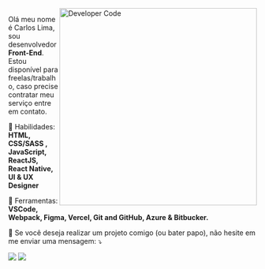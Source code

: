 <img src="https://miro.medium.com/max/2144/1*rLnrIrpIywxyEX-Vt51l3Q.png" min-width="400px" max-width="400px" width="400px" align="right" alt="Developer Code">

<p align="left"> 
  Olá meu nome é Carlos Lima, sou desenvolvedor <strong>Front-End</strong>. Estou disponível para freelas/trabalho, caso precise contratar meu serviço entre em contato.
</p>

<p align="left">
  🚀 Habilidades: <strong>HTML, CSS/SASS , JavaScript, ReactJS, React Native, UI & UX Designer</strong>
</p>

<p align="left">
  💼 Ferramentas: <strong>VSCode, Webpack, Figma, Vercel, Git and GitHub, Azure & Bitbucker.</strong>
</p>

<p align="left">
  💌 Se você deseja realizar um projeto comigo (ou bater papo), não hesite em me enviar uma mensagem: ⤵️
</p>

<p align="left">
  <a href="https://carlos334lima.github.io/Portfolio/" alt="Portfólio">
  <img src="https://img.shields.io/badge/-Portfólio-DF0174?style=for-the-badge&logo=&logoColor=white&link=https://www.instagram.com/iuricoding/"/></a>
  
  <a href="https://www.linkedin.com/in/carlos-henrique-lima-60a7ba1a3/" alt="Linkedin">
  <img src="https://img.shields.io/badge/-Linkedin-0e76a8?style=for-the-badge&logo=Linkedin&logoColor=white&link=https://www.linkedin.com/in/iuricode" /></a>

 
</p>  
